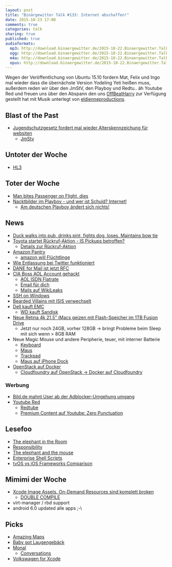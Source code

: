 ```yaml
---
layout: post
title: "Binärgewitter Talk #133: Internet abschaffen!"
date: 2015-10-23 17:00
comments: true
categories: talk
sharing: true
published: true
audioformats:
  mp3: http://download.binaergewitter.de/2015-10-22.Binaergewitter.Talk.133.mp3
  ogg: http://download.binaergewitter.de/2015-10-22.Binaergewitter.Talk.133.ogg
  m4a: http://download.binaergewitter.de/2015-10-22.Binaergewitter.Talk.133.m4a
  opus: http://download.binaergewitter.de/2015-10-22.Binaergewitter.Talk.133.opus
---
```

Wegen der Veröffentlichung von Ubuntu 15.10 fordern Mat, Felix und Ingo mal wieder dass die übernächste Version Yodeling Yeti heißen muss, außerdem reden wir über den JmStV, den Playboy und Redtu.. äh Youtube Red und freuen uns über den Abspann den uns [OffBeatHarry](https://soundcloud.com/offbeatharry ) zur Verfügung gestellt hat mit Musik unterlegt von [eldienneproductions](https://soundcloud.com/eldienneproductions ).

## Blast of the Past
- [Jugendschutzgesetz fordert mal wieder Alterskennzeichung für websiten]( http://www.gulli.com/news/26687-neues-jugendschutzgesetz-sieht-alterskennzeichnung-fuer-websites-vor-2015-10-22 )
  * [JmStv]( https://de.wikipedia.org/wiki/Jugendmedienschutz-Staatsvertrag )


## Untoter der Woche
- [HL3]( http://arstechnica.com/gaming/2015/10/half-life-3-totally-absolutely-confirmed-by-hidden-dota-2-update-file/ )

## Toter der Woche
- [Man bites Passenger on Flight, dies]( http://www.foxnews.com/travel/2015/10/19/brazilian-man-bites-passenger-on-irish-aircraft-collapses-and-dies-woman/ )
- [Nacktbilder im Playboy - und wer ist Schuld? Internet!]( http://www.nytimes.com/2015/10/13/business/media/nudes-are-old-news-at-playboy.html )
  * [Am deutschen Playboy ändert sich nichts!]( http://www.playboy.de/lifestyle/stellungnahme-von-playboy-chefredakteur-florian-boitin )

## News
- [Duck walks into pub, drinks pint, fights dog, loses. Maintains bow tie]( http://www.cheddarvalleygazette.co.uk/Duck-walks-pub-drinks-pint-fights-dog-loses/story-27972766-detail/story.html#1 )
- [Toyota startet Rückruf-Aktion - IS Pickups betroffen?]( https://twitter.com/extra3/status/656755629177053184 )
  * [Details zur Rückruf-Aktion]( http://www.zeit.de/wirtschaft/unternehmen/2015-10/toyota-rueckruf-autos-defekt )
- [Amazon Pantry]( http://www.amazon.de/amazon-pantry/b?ie=UTF8&node=5787992031 )
  * [amazon will Flüchtlinge](http://www.pcwelt.de/news/Amazon-Deutschland-will-Fluechtlinge-einstellen-fuer-das-Weihnachtsgeschaeft-Zeitungsbericht-9828981.html )
- [Wie Entlassung bei Twitter funktioniert]( http://arstechnica.com/business/2015/10/twitter-cuts-336-jobs-so-fast-an-ex-employee-learns-fate-by-no-access-notice/#p3 )
- [DANE for Mail ist jetzt RFC](http://www.heise.de/newsticker/meldung/IETF-verabschiedet-Standard-fuer-die-Absicherung-des-verschluesselten-Mail-Transports-2848049.html )
- [CIA Boss AOL Account gehackt](http://www.theregister.co.uk/2015/10/19/cia_aol_hack/ )
  * [AOL ISDN Flatrate](http://www.heise.de/newsticker/meldung/AOL-ab-August-DSL-und-ISDN-Flatrates-fuer-39-90-DM-Update-40128.html )
  * [Email für dich](http://www.amazon.de/gp/product/B004FHEKPA/ref=as_li_tl?ie=UTF8&camp=1638&creative=19454&creativeASIN=B004FHEKPA&linkCode=as2&tag=trektrip )
  * [Mails auf WikiLeaks]( https://wikileaks.org/cia-emails/ )
- [SSH on Windows]( http://blogs.msdn.com/b/powershell/archive/2015/10/19/openssh-for-windows-update.aspx  )
- [Bearded Villains mit ISIS verwechselt]( http://www.independent.co.uk/news/world/europe/police-called-to-meeting-of-beard-fans-in-sweden-after-passer-by-confuses-them-with-isis-terrorists-a6690711.html )
- [Dell kauft EMC]( http://arstechnica.com/information-technology/2015/10/dell-to-buy-storage-rival-emc-in-a-deal-worth-67-billion/ )
  * [WD kauft Sandisk]( http://www.wdc.com/en/company/pressroom/releases/?release=e5f16023-3969-4cd0-bc3b-fe7e35572518 )
- [Neue Retina 4k 21.5" iMacs geizen mit Flash-Speicher im 1TB Fusion Drive]( http://www.apple.com/de/shop/buy-mac/imac?afid=p231%257Ccamref%253A11lrxG&cid=AOS-DE-Aff-PHG&product=MK452D/A&step=config# )
  * Jetzt nur noch 24GB, vorher 128GB -> bringt Probleme beim Sleep mit sich wenn > 8GB RAM
- Neue Magic Mouse und andere Peripherie, teuer, mit interner Batterie
  * [Keyboard]( http://www.apple.com/de/shop/product/MLA22Z/A/magic-keyboard-%E2%80%93-englisch-international )
  * [Maus]( http://www.apple.com/de/shop/product/MLA02/magic-mouse-2 )
  * [Trackpad]( http://www.apple.com/de/shop/product/MJ2R2/magic-trackpad-2 )
  * [Maus auf iPhone Dock]( https://twitter.com/cabel/status/654030946161680384 )
- [OpenStack auf Docker]( http://www.heise.de/open/meldung/Oracle-verpackt-OpenStack-in-Docker-Containern-2851885.html )
  * [Cloudfoundry auf OpenStack -> Docker auf Cloudfoundry]( http://www.heise.de/forum/iX/News-Kommentare/Oracle-verpackt-OpenStack-in-Docker-Containern/Mehr-Rekursion/posting-23836433/show/ )

### Werbung
- [Bild.de mahnt User ab der Adblocker-Umgehung umgang]( http://www.golem.de/news/adblocker-sperre-bild-de-mahnt-youtuber-wegen-erklaervideo-ab-1510-117011.html )
- [Youtube Red]( http://www.heise.de/newsticker/meldung/Abo-Dienst-YouTube-Red-Neues-Kapitel-bei-YouTube-2852323.html )
  * [Redtube]( http://www.redtube.com/ )
  * [Premium Content auf Youtube: Zero Punctuation]( https://www.youtube.com/channel/UCqg5FCR7NrpvlBWMXdt-5Vg )

## Lesefoo
- [The elephant in the Room]( http://samanthabielefeld.com/the-elephant-in-the-room )
- [Responsibility]( http://mattgemmell.com/responsibility/ )
- [The elephant and the mouse]( http://www.analogsenses.com/2015/10/20/the-elephant-and-the-mouse/ )
- [Enterprise Shell Scripts]( https://enterpriseshellscripts.com )
- [tvOS vs iOS Frameworks Comparison]( https://twitter.com/DavidOlesch/status/656126103921160192 )

## Mimimi der Woche
- [Xcode Image Assets, On-Demand Resources sind komplett broken]( https://twitter.com/ranterle/status/656765657954959360 )
  * [DOUBLE COMPILE]( https://www.youtube.com/watch?v=6WxJECOFg8w )
- virt-manager / rbd support
- android 6.0 updated alle apps ;-\

## Picks
- [Amazing Maps](https://twitter.com/Amazing_Maps )
- [Baby got Laugengebäck]( https://www.youtube.com/watch?v=YSAqTdc-Y2g )
- [Monal](http://monal.im/ )
  * [Conversations](https://play.google.com/store/apps/details?id=eu.siacs.conversations )
- [Volkswagen for Xcode]( https://github.com/cezheng/Volkswagen-Xcode )
